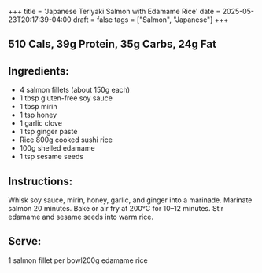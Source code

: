 +++
title = 'Japanese Teriyaki Salmon with Edamame Rice'
date = 2025-05-23T20:17:39-04:00
draft = false
tags = ["Salmon", "Japanese"]
+++

## 510 Cals, 39g Protein, 35g Carbs, 24g Fat

## Ingredients:
- 4 salmon fillets (about 150g each)
- 1 tbsp gluten-free soy sauce
- 1 tbsp mirin
- 1 tsp honey
- 1 garlic clove
- 1 tsp ginger paste
- Rice 800g cooked sushi rice
- 100g shelled edamame
- 1 tsp sesame seeds

## Instructions:
Whisk soy sauce, mirin, honey, garlic, and ginger into a marinade.
Marinate salmon 20 minutes.
Bake or air fry at 200°C for 10–12 minutes.
Stir edamame and sesame seeds into warm rice.

## Serve:
1 salmon fillet per bowl200g edamame rice
